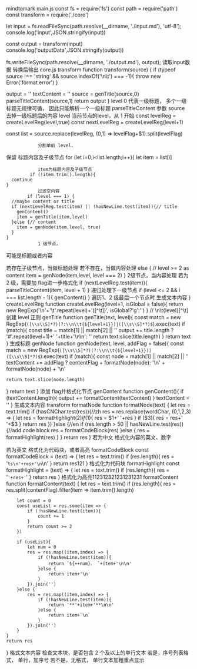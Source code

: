 mindtomark
	main.js
		const fs = require('fs')
const path = require('path')
const transform = require('./core')

let input = fs.readFileSync(path.resolve(__dirname, './input.md'), 'utf-8');
console.log('input',JSON.stringify(input))

const output = transform(input)
console.log('outputData',JSON.stringify(output))

fs.writeFileSync(path.resolve(__dirname, './output.md'), output);
			读取input数据
			转换后输出
	core.js
		transform
			function transform(source) {
  if (typeof source !== 'string' && source.indexOf('\n\t') === -1){
    throw new Error('format error')
  }

  output = ''
  textContent = ''
  source = genTitle(source,0)
  parseTitleContent(source,1)
  return output
}
				level 0 代表一级标题，
多个一级标题无规律可循，
因此只能解析一个一级标题
		parseTitleContent
			参数
				source
					去掉一级标题后的内容
				level
					当前节点的level，从 1 开始
			 const levelReg = createLevelReg(level,true)
  const nextLevelReg = createLevelReg(level+1)

  const list = source.replace(levelReg, ($0,$1) => levelFlag+$1).split(levelFlag)

				分割单前 level，
保留
标题内容及子级节点
			 for (let i=0;i<list.length;i++){
    let item = list[i]

   
				item为标题内容及子级节点
			 if (!item.trim().length){
      continue
    }
				过滤空内容
			if (level === 1) {
      //maybe content or title
      if (nextLevelReg.test(item) || !hasNewLine.test(item)){// title
        genContent()
        item = genTitle(item,level)
      }else {// content
        item = genNode(item,level, true)
      }
    }
				1 级节点，
可能是标题或者内容

若存在子级节点，当做标题处理
若不存在，当做内容处理
			else {
      // level >= 2 as content
      item = genNode(item,level, level === 2)
    }
				2级节点，当内容处理
若为 2 级，需要加 flag进一步格式化
			if (nextLevelReg.test(item)){
      parseTitleContent(item, level + 1)
    }
				递归处理下一级节点
			if (level <= 2 && i === list.length - 1){
      genContent()
    }
				遍历1、2 级最后一个节点时
生成文本内容
			}
		createLevelReg
			function createLevelReg(level=1, isGlobal = false){
  return new RegExp('\\n'+'\\t'.repeat(level)+'([^\\t])', isGlobal?'g':'')
}
				// \n\t{level}[^\t]
				创建 level 正则
		genTitle
			function genTitle(text, level){
  const match = new RegExp(`([\\s\\S]*?)(?:\\n\\t{${level+1}})|([\\s\\S]*?)$`).exec(text)
  if (match){
    const title = match[1] || match[2] || ''
    output += title.length ? '#'.repeat(level+1)+' '+title+'\n\n': ''
    return text.slice(title.length)
  }
  return text
}
				生成标题
		genNode
			function genNode(text, level, addFlag = false){
  const match = new RegExp(`([\\s\\S]*?)(?:\\n\\t{${level+1}})|([\\s\\S]*?)$`).exec(text)
  if (match){
    const node = match[1] || match[2] || ''
    textContent += addFlag ? contentFlag  + formatNode(node):  '\n' + formatNode(node) + '\n'

    return text.slice(node.length)
  }
  return text
}
				添加 flag并格式化节点
		genContent
			function genContent(){
  if (textContent.length){
    output += formatContent(textContent)
  }
  textContent = ''
}
				生成文本内容
	transform
		formatNode
			function formatNode(text) {
    let res = text.trim()
    if (hasCNChar.test(res)){//zh
        res = res.replace(wordChar, ($0,$1,$2,$3) => {
            let res = formatHighlight($2)
            if ($1){
                res = $1+' '+res
            }
            if ($3){
                res = res+' '+$3
            }
            return res
        })
    }else {//en
        if (res.length > 50 || hasNewLine.test(res)){//add code block
            res = formatCodeBlock(res)
        }else {
            res = formatHighlight(res)
        }
    }
    return res
}
				若为中文
格式化内容的英文、数字

若为英文
格式化为代码块，或者高亮
		formatCodeBlock
			const formatCodeBlock = (text) => {
    let res = text.trim()
    if (res.length){
        res = '```ts\n'+res+'\n```\n'
    }
    return res121
}
				格式化为代码块
		formatHighlight
			const formatHighlight = (text) => {
    let res = text.trim()
    if (res.length){
        res = '`'+res+'`'
    }
    return res
}
				格式化为高亮112312321231231231
		formatContent
			function formatContent(text) {
    let res = text.trim()
    if (res.length){
        res = res.split(contentFlag).filter(item => item.trim().length)

        let count = 0
        const useList = res.some(item => {
            if (!hasNewLine.test(item)){
                count += 1
            }
            return count >= 2
        })

        if (useList){
            let num = 0
            res = res.map((item,index) => {
                if (!hasNewLine.test(item)){
                    return `${++num}、 `+item+'\n\n'
                }else {
                    return item+'\n'
                }
            }).join('')
        }else {
            res = res.map((item,index) => {
                if (!hasNewLine.test(item)){
                    return '**'+item+'**\n\n'
                }else {
                    return item+`\n`
                }
            }).join('')
        }
    }
    return res
}
				格式文本内容
				检查文本块，是否包含 2 个及以上的单行文本
				若是，序号列表格式，
单行，加序号
				若不是，无格式，
单行文本加粗重点显示